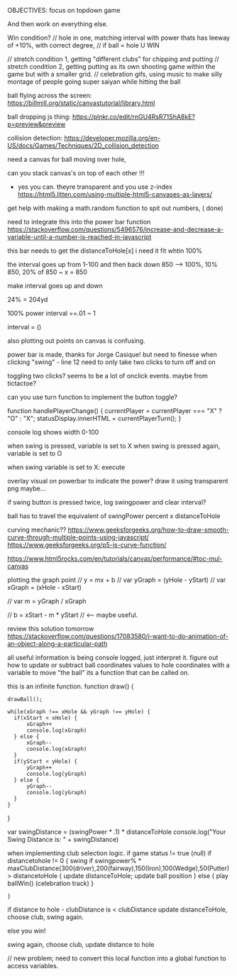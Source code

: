 OBJECTIVES: 
focus on topdown game


And then work on everything else.

Win condition?
// hole in one, matching interval with power thats has leeway of +10%, with correct degree,
// if ball = hole U WIN



// stretch condition 1, getting "different clubs" for chipping and putting
// stretch condition 2, getting putting as its own shooting game within the game but with a smaller grid.
// celebration gifs, using music to make silly montage of people going super saiyan while hitting the ball


ball flying across the screen:
https://billmill.org/static/canvastutorial/library.html


ball dropping js thing:
https://plnkr.co/edit/rnGU4RsR71ShA8kE?p=preview&preview

collision detection:
https://developer.mozilla.org/en-US/docs/Games/Techniques/2D_collision_detection




need a canvas for ball moving over hole,

can you stack canvas's on top of each other !!! 
 - yes you can. theyre transparent and you use z-index
https://html5.litten.com/using-multiple-html5-canvases-as-layers/



get help with making a math.random function to spit out numbers, ( done)


need to integrate this into the power bar function
https://stackoverflow.com/questions/5496576/increase-and-decrease-a-variable-until-a-number-is-reached-in-javascript

this bar needs to get the distanceToHole[x] 
i need it fit whtin 100%


the interval goes up from 1-100 and then back down
850 --> 100%, 10% 850, 20% of 850 ~
x = 850

make interval goes up and down

24% = 204yd

100% power interval  ==.01 ~ 1

interval = ()


also plotting out points on canvas is confusing.



power bar is made, thanks for Jorge Casique!
but need to finesse when clicking "swing" - line 12 
need to only take two clicks to turn off and on


toggling two clicks? seems to be a lot of onclick events.
maybe from tictactoe?



can you use turn function to implement the button toggle?

function handlePlayerChange() {
    currentPlayer = currentPlayer === "X" ? "O" : "X";
    statusDisplay.innerHTML = currentPlayerTurn();
}

console log shows width 0-100 

when swing is pressed, variable is set to X
when swing is pressed again, variable is set to O

when swing variable is set to X: execute 


overlay visual on powerbar to indicate the power? draw it using transparent png maybe...



if swing button is pressed twice, log swingpower and clear interval?





ball has to travel the equivalent of swingPower percent x distanceToHole






curving mechanic??
https://www.geeksforgeeks.org/how-to-draw-smooth-curve-through-multiple-points-using-javascript/
https://www.geeksforgeeks.org/p5-js-curve-function/



https://www.html5rocks.com/en/tutorials/canvas/performance/#toc-mul-canvas



plotting the graph point
// y = mx + b
// var yGraph = (yHole - yStart)
// var xGraph = (xHole - xStart)

// var m = yGraph / xGraph

// b = xStart - m * yStart  // <-- maybe useful.

 
review this solution tomorrow
 https://stackoverflow.com/questions/17083580/i-want-to-do-animation-of-an-object-along-a-particular-path


all useful information is being console logged, just interpret it.
figure out how to update or subtract ball coordinates values to hole coordinates with a variable to move "the ball" its a function that can be called on.
 

this is an infinite function.
function draw() {
    
    drawBall();
     
    while(xGraph !== xHole && yGraph !== yHole) {
      if(xStart < xHole) {
          xGraph++
          console.log(xGraph)
      } else {
          xGraph--
          console.log(xGraph)
      }
      if(yStart < yHole) {
          yGraph++
          console.log(yGraph)
      } else {
          yGraph--
          console.log(yGraph)
      }
    }
    
}

var swingDistance = (swingPower * .1) * distanceToHole
console.log("Your Swing Distance is: " + swingDistance)

when implementing club selection logic.
if game status != true (null)
    if distancetohole != 0 {
        swing 
       if swingpower% * maxClubDistance(300(driver),200(fairway),150(Iron),100(Wedge),50(Putter) > distancetoHole {
        update distanceToHole;
        update ball position
       } else {
           play ballWin() (celebration track)
       }

    }
if distance to hole - clubDistance is < clubDistance
update distanceToHole, choose club, swing again.

else you win!

swing again, choose club, update distance to hole




// new problem; 
need to convert this local function into a global function to access variables.

